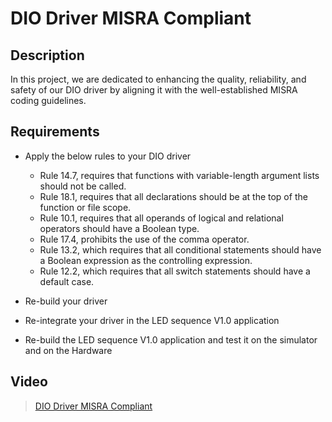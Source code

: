 # DIO Driver MISRA Compliant

## Description

In this project, we are dedicated to enhancing the quality, reliability, and safety of our DIO driver by aligning it with the well-established MISRA coding guidelines.

## Requirements

- Apply the below rules to your DIO driver

    - Rule 14.7, requires that functions with variable-length argument lists should not be called.
    - Rule 18.1, requires that all declarations should be at the top of the function or file scope.
    - Rule 10.1, requires that all operands of logical and relational operators should have a Boolean type.
    - Rule 17.4, prohibits the use of the comma operator.
    - Rule 13.2, which requires that all conditional statements should have a Boolean expression as the controlling expression.
    - Rule 12.2, which requires that all switch statements should have a default case.

- Re-build your driver
- Re-integrate your driver in the LED sequence V1.0 application
- Re-build the LED sequence V1.0 application and test it on the simulator and on the Hardware

## Video
> [DIO Driver MISRA Compliant](https://drive.google.com/file/d/1uwQ_rSdTyVOm9fhhosqIQctw7AxrtHyn/view?usp=sharing)

